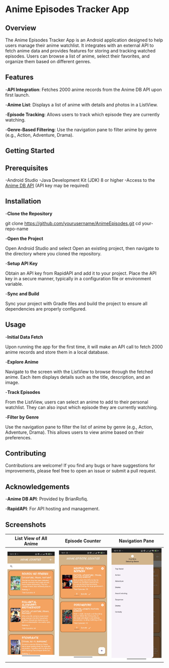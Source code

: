 # Anime Episodes Tracker App

## Overview
The Anime Episodes Tracker App is an Android application designed to help users manage their anime watchlist. 
It integrates with an external API to fetch anime data and provides features for storing and tracking watched episodes. 
Users can browse a list of anime, select their favorites, and organize them based on different genres.

## Features
-**API Integration**: Fetches 2000 anime records from the Anime DB API upon first launch.

-**Anime List**: Displays a list of anime with details and photos in a ListView.

-**Episode Tracking**: Allows users to track which episode they are currently watching.

-**Genre-Based Filtering**: Use the navigation pane to filter anime by genre (e.g., Action, Adventure, Drama).


## Getting Started
## Prerequisites
-Android Studio
-Java Development Kit (JDK) 8 or higher
-Access to the [Anime DB API](https://rapidapi.com/brian.rofiq/api/anime-db) (API key may be required)


## Installation
-**Clone the Repository**

git clone https://github.com/yourusername/AnimeEpisodes.git
cd your-repo-name

-**Open the Project**

Open Android Studio and select Open an existing project, then navigate to the directory where you cloned the repository.

-**Setup API Key**

Obtain an API key from RapidAPI and add it to your project. Place the API key in a secure manner, typically in a configuration file or environment variable.

-**Sync and Build**

Sync your project with Gradle files and build the project to ensure all dependencies are properly configured.


## Usage
-**Initial Data Fetch**

Upon running the app for the first time, it will make an API call to fetch 2000 anime records and store them in a local database.

-**Explore Anime**

Navigate to the screen with the ListView to browse through the fetched anime. Each item displays details such as the title, description, and an image.

-**Track Episodes**

From the ListView, users can select an anime to add to their personal watchlist. They can also input which episode they are currently watching.

-**Filter by Genre**

Use the navigation pane to filter the list of anime by genre (e.g., Action, Adventure, Drama). This allows users to view anime based on their preferences.


## Contributing
Contributions are welcome! If you find any bugs or have suggestions for improvements, please feel free to open an issue or submit a pull request.


## Acknowledgements
-**Anime DB API**: Provided by BrianRofiq.

-**RapidAPI**: For API hosting and management.


## Screenshots

| List View of All Anime | Episode Counter | Navigation Pane |
|------------------------|------------------|------------------|
| <img src="assets/ListViewAllAnimeFromApi.jpg" alt="List View of All Anime" width="200"/> | <img src="assets/ListViewCounter.jpg" alt="Episode Counter" width="200"/> | <img src="assets/NavigationPane.jpg" alt="Navigation Pane" width="200"/> |
